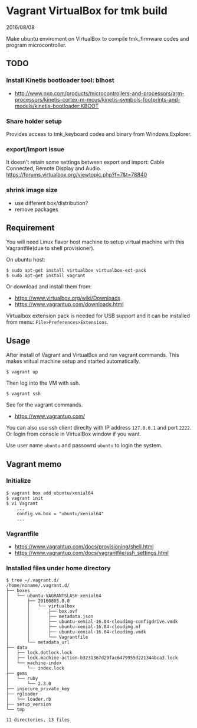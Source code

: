Vagrant VirtualBox for tmk build
================================
2016/08/08

Make ubuntu enviroment on VirtualBox to compile tmk_firmware codes and program microcontroller.


TODO
----
### Install Kinetis bootloader tool: blhost
- http://www.nxp.com/products/microcontrollers-and-processors/arm-processors/kinetis-cortex-m-mcus/kinetis-symbols-footprints-and-models/kinetis-bootloader:KBOOT

### Share holder setup
Provides access to tmk_keyboard codes and binary from Windows Explorer.

### export/import issue
It doesn't retain some settings between export and import: Cable Connected, Remote Display and Audio.
https://forums.virtualbox.org/viewtopic.php?f=7&t=78840

### shrink image size
- use different box/distribution?
- remove packages


Requirement
-----------
You will need Linux flavor host machine to setup virtual machine with this Vagrantfile(due to shell provisioner).

On ubuntu host:

    $ sudo apt-get install virtualbox virtualbox-ext-pack
    $ sudo apt-get install vagrant

Or download and install them from:
- https://www.virtualbox.org/wiki/Downloads
- https://www.vagrantup.com/downloads.html

Virtualbox extension pack is needed for USB support and it can be installed from menu: `File>Preferences>Extensions`.


Usage
-----
After install of Vagrant and VirtualBox and run vagrant commands. This makes vritual machine setup and started automatically.

    $ vagrant up

Then log into the VM with ssh.

    $ vagrant ssh

See for the vagrant commands.

- https://www.vagrantup.com/


You can also use ssh client direclty with IP address `127.0.0.1` and port `2222`.  Or login from console in VirtualBox window if you want.

Use user name `ubuntu` and passowrd `ubuntu` to login the system.


Vagrant memo
------------
### Initialize

    $ vagrant box add ubuntu/xenial64
    $ vagrant init
    $ vi Vagrant
        ...
        config.vm.box = "ubuntu/xenial64"
        ...


### Vagrantfile
- https://www.vagrantup.com/docs/provisioning/shell.html
- https://www.vagrantup.com/docs/vagrantfile/ssh_settings.html


### Installed files under home directory
```
$ tree ~/.vagrant.d/
/home/noname/.vagrant.d/
├── boxes
│   └── ubuntu-VAGRANTSLASH-xenial64
│       ├── 20160805.0.0
│       │   └── virtualbox
│       │       ├── box.ovf
│       │       ├── metadata.json
│       │       ├── ubuntu-xenial-16.04-cloudimg-configdrive.vmdk
│       │       ├── ubuntu-xenial-16.04-cloudimg.mf
│       │       ├── ubuntu-xenial-16.04-cloudimg.vmdk
│       │       └── Vagrantfile
│       └── metadata_url
├── data
│   ├── lock.dotlock.lock
│   ├── lock.machine-action-b3231367d29fac6479955d221344bca3.lock
│   └── machine-index
│       └── index.lock
├── gems
│   └── ruby
│       └── 2.3.0
├── insecure_private_key
├── rgloader
│   └── loader.rb
├── setup_version
└── tmp

11 directories, 13 files
```
